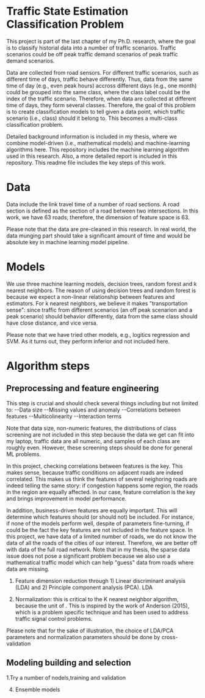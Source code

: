 # Traffic State Estimation Classification Problem


This project is part of the last chapter of my Ph.D. research, where the goal is to classify historial data into a number of traffic scenarios. Traffic scenarios could be off peak traffic demand scenarios of peak traffic demand scenarios. 

Data are collected from road sensors. For different traffic scenarios, such as different time of days, traffic behave differently. Thus, data from the same time of day (e.g., even peak hours) accross different days (e.g., one month) could be grouped into the same class, where the class label could be the index of the traffic scenario. Therefore, when data are collected at different time of days, they form several classes. Therefore, the goal of this problem is to create classification models to tell given a data point, which traffic scenario (i.e., class) should it belong to. This becomes a multi-class classification problem.

Detailed background information is included in my thesis, where we combine model-driven (i.e., mathematical models) and machine-learning algorithms here. This repository includes the machine learning algorithm used in this research. Also, a more detailed report is included in this repository. This readme file includes the key steps of this work.

# Data

Data include the link travel time of a number of road sections. A road section is defined as the section of a road between two intersections. In this work, we have 63 roads, therefore, the dimension of feature space is 63. 

Please note that the data are pre-cleaned in this research. In real world, the data munging part should take a significant amount of time and would be absolute key in machine learning model pipeline.

# Models
We use three machine learning models, decision trees, random forest and k nearest neighbors. The reason of using decision trees and random forest is because we expect a non-linear relationship between features and estimators. For k nearest neighbors, we believe it makes "transportation sense": since traffic from different scenarios (an off peak scenarion and a peak scenario) should behavior differently, data from the same class should have close distance, and vice versa.

Please note that we have tried other models, e.g., logitics regression and SVM. As it turns out, they perform inferior and not included here.  


# Algorithm steps
## Preprocessing and feature engineering

This step is crucial and should check several things including but not limited to:
--Data size
--Missing values and anomaly
--Correlations between features
--Multicolinearity 
--Interaction terms

Note that data size, non-numeric features, the distributions of class screening are not included in this step because the data we get can fit into my laptop, traffic data are all numeric, and samples of each class are roughly even. However, these screening steps should be done for general ML problems.

In this project, checking correlations between features is the key. This makes sense, because traffic conditions on adjacent roads are indeed correlated. This makes us think the features of several neighoring roads are indeed telling the same story: if congestion happens some region, the roads in the region are equally affected. In our case, feature correlation is the key and brings improvement in model performance. 

In addition, business-driven features are equally important. This will determine which features should (or should not) be included. For instance, if none of the models perform well, despite of parameters fine-turning, if could be the fact the key features are not included in the feature space. In this project, we have data of a limited number of roads, we do not know the data of all the roads of the cities of our interest. Therefore, we are better off with data of the full road network. Note that in my thesis, the sparse data issue does not pose a significant problem because we also use a mathematical traffic model which can help "guess" data from roads where data are missing.

1) Feature dimension reduction through 1) Linear discriminant analysis (LDA) and 2) Principle component analysis (PCA). LDA 


2) Normalization: this is critical to the K nearest neighbor algorithm, because the unit of . This is inspired by the work of Anderson (2015), which is a problem specific technique and has been used to address traffic signal control problems. 

Please note that for the sake of illustration, the choice of LDA/PCA parameters and normalization parameters should be done by cross-validation

## Modeling building and selection
1.Try a number of nodels,training and validation

4) Ensemble models






